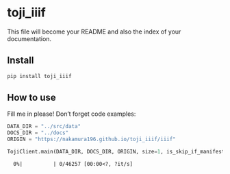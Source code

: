 toji_iiif
================

<!-- WARNING: THIS FILE WAS AUTOGENERATED! DO NOT EDIT! -->

This file will become your README and also the index of your
documentation.

## Install

``` sh
pip install toji_iiif
```

## How to use

Fill me in please! Don’t forget code examples:

``` python
DATA_DIR = "../src/data"
DOCS_DIR = "../docs"
ORIGIN = "https://nakamura196.github.io/toji_iiif/iiif"

TojiClient.main(DATA_DIR, DOCS_DIR, ORIGIN, size=1, is_skip_if_manifest_exists=True)
```

      0%|          | 0/46257 [00:00<?, ?it/s]
